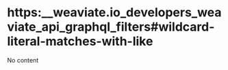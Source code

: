# https:__weaviate.io_developers_weaviate_api_graphql_filters#wildcard-literal-matches-with-like
No content